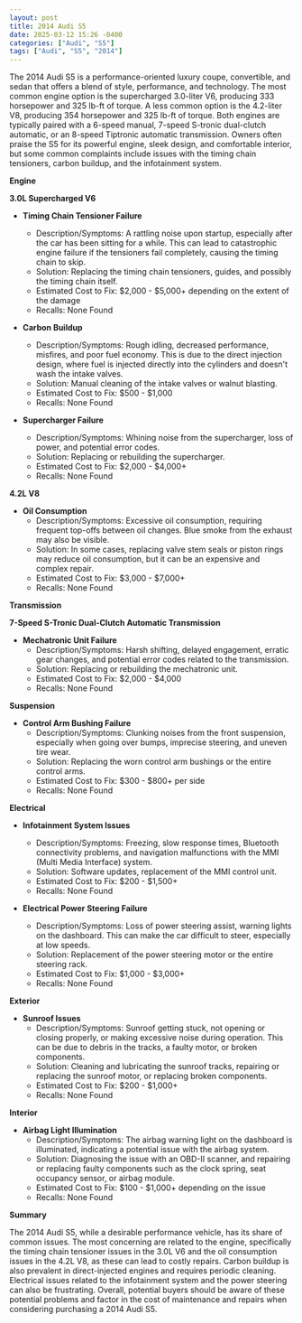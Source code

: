 ```yaml
---
layout: post
title: 2014 Audi S5
date: 2025-03-12 15:26 -0400
categories: ["Audi", "S5"]
tags: ["Audi", "S5", "2014"]
---
```

The 2014 Audi S5 is a performance-oriented luxury coupe, convertible, and sedan that offers a blend of style, performance, and technology. The most common engine option is the supercharged 3.0-liter V6, producing 333 horsepower and 325 lb-ft of torque. A less common option is the 4.2-liter V8, producing 354 horsepower and 325 lb-ft of torque. Both engines are typically paired with a 6-speed manual, 7-speed S-tronic dual-clutch automatic, or an 8-speed Tiptronic automatic transmission. Owners often praise the S5 for its powerful engine, sleek design, and comfortable interior, but some common complaints include issues with the timing chain tensioners, carbon buildup, and the infotainment system.

**Engine**

**3.0L Supercharged V6**

*   **Timing Chain Tensioner Failure**
    *   Description/Symptoms: A rattling noise upon startup, especially after the car has been sitting for a while. This can lead to catastrophic engine failure if the tensioners fail completely, causing the timing chain to skip.
    *   Solution: Replacing the timing chain tensioners, guides, and possibly the timing chain itself.
    *   Estimated Cost to Fix: $2,000 - $5,000+ depending on the extent of the damage
    *   Recalls: None Found

*   **Carbon Buildup**
    *   Description/Symptoms: Rough idling, decreased performance, misfires, and poor fuel economy. This is due to the direct injection design, where fuel is injected directly into the cylinders and doesn't wash the intake valves.
    *   Solution: Manual cleaning of the intake valves or walnut blasting.
    *   Estimated Cost to Fix: $500 - $1,000
    *   Recalls: None Found

*   **Supercharger Failure**
    *   Description/Symptoms: Whining noise from the supercharger, loss of power, and potential error codes.
    *   Solution: Replacing or rebuilding the supercharger.
    *   Estimated Cost to Fix: $2,000 - $4,000+
    *   Recalls: None Found

**4.2L V8**
* **Oil Consumption**
    * Description/Symptoms: Excessive oil consumption, requiring frequent top-offs between oil changes. Blue smoke from the exhaust may also be visible.
    * Solution: In some cases, replacing valve stem seals or piston rings may reduce oil consumption, but it can be an expensive and complex repair.
    * Estimated Cost to Fix: $3,000 - $7,000+
    * Recalls: None Found

**Transmission**

**7-Speed S-Tronic Dual-Clutch Automatic Transmission**

*   **Mechatronic Unit Failure**
    *   Description/Symptoms: Harsh shifting, delayed engagement, erratic gear changes, and potential error codes related to the transmission.
    *   Solution: Replacing or rebuilding the mechatronic unit.
    *   Estimated Cost to Fix: $2,000 - $4,000
    *   Recalls: None Found

**Suspension**

*   **Control Arm Bushing Failure**
    *   Description/Symptoms: Clunking noises from the front suspension, especially when going over bumps, imprecise steering, and uneven tire wear.
    *   Solution: Replacing the worn control arm bushings or the entire control arms.
    *   Estimated Cost to Fix: $300 - $800+ per side
    *   Recalls: None Found

**Electrical**

*   **Infotainment System Issues**
    *   Description/Symptoms: Freezing, slow response times, Bluetooth connectivity problems, and navigation malfunctions with the MMI (Multi Media Interface) system.
    *   Solution: Software updates, replacement of the MMI control unit.
    *   Estimated Cost to Fix: $200 - $1,500+
    *   Recalls: None Found

*   **Electrical Power Steering Failure**
    *   Description/Symptoms: Loss of power steering assist, warning lights on the dashboard. This can make the car difficult to steer, especially at low speeds.
    *   Solution: Replacement of the power steering motor or the entire steering rack.
    *   Estimated Cost to Fix: $1,000 - $3,000+
    *   Recalls: None Found

**Exterior**

*   **Sunroof Issues**
    *   Description/Symptoms: Sunroof getting stuck, not opening or closing properly, or making excessive noise during operation. This can be due to debris in the tracks, a faulty motor, or broken components.
    *   Solution: Cleaning and lubricating the sunroof tracks, repairing or replacing the sunroof motor, or replacing broken components.
    *   Estimated Cost to Fix: $200 - $1,000+
    *   Recalls: None Found

**Interior**

*   **Airbag Light Illumination**
    *   Description/Symptoms: The airbag warning light on the dashboard is illuminated, indicating a potential issue with the airbag system.
    *   Solution: Diagnosing the issue with an OBD-II scanner, and repairing or replacing faulty components such as the clock spring, seat occupancy sensor, or airbag module.
    *   Estimated Cost to Fix: $100 - $1,000+ depending on the issue
    *   Recalls: None Found

**Summary**

The 2014 Audi S5, while a desirable performance vehicle, has its share of common issues. The most concerning are related to the engine, specifically the timing chain tensioner issues in the 3.0L V6 and the oil consumption issues in the 4.2L V8, as these can lead to costly repairs. Carbon buildup is also prevalent in direct-injected engines and requires periodic cleaning. Electrical issues related to the infotainment system and the power steering can also be frustrating. Overall, potential buyers should be aware of these potential problems and factor in the cost of maintenance and repairs when considering purchasing a 2014 Audi S5.

